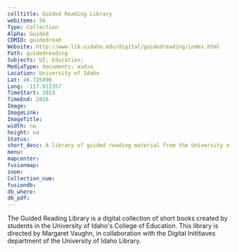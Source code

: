 ```yaml
---
colltitle: Guided Reading Library
webitems: 56
Type: Collection
Alpha: Guided
CDMID: guidedread
Website: http://www.lib.uidaho.edu/digital/guidedreading/index.html
Path: guidedreading
Subjects: UI; Education;
MediaType: documents; audio
Location: University of Idaho
Lat: 46.725896
Long: -117.012357
TimeStart: 2013
TimeEnd: 2016
Image: 
ImageLink: 
ImageTitle: 
width: na
height: na
Status: 
short_desc: A library of guided reading material from the University of Idaho College of Education, curated by Margaret Vaughn
menu: 
mapcenter: 
fusionmap: 
zoom: 
Collection_num: 
fusiondb: 
db_where: 
db_pdf: 
---
```

The Guided Reading Library is a digital collection of short books created by students in the University of Idaho's College of Education. This library is directed by Margaret Vaughn, in collaboration with the Digital Inititiaves department of the University of Idaho Library.